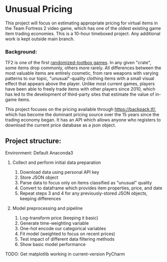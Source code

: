 # Unusual Pricing
 
This project will focus on estimating appropriate pricing for virtual items in the Team 
Fortress 2 video game, which has one of the oldest existing game item trading economies. 
This is a 10-hour timeboxed project. Any additional work is kept outside main branch.

### Background:

TF2 is one of the first [randomized-lootbox games](https://en.wikipedia.org/wiki/Team_Fortress_2#Items_and_economy).
In any given "crate", some items drop commonly, others more rarely. All differences
between the most valuable items are entirely cosmetic, from rare weapons with varying
patterns to our topic, "unusual"-quality clothing items with a small visual effect that
appears above the player. Unlike most current games, players have been able to freely 
trade items with other players since 2010, which has led to the development of 
third-party sites that estimate the value of in-game items. 

This project focuses on the pricing available through https://backpack.tf/, which has
become the dominant pricing source over the 15 years since the trading economy began. 
It has an API which allows anyone who registers to download the current price database
as a json object. 

## Project structure:

Environment: Default Anaconda3

1. Collect and perform initial data preparation
   1. Download data using personal API key
   2. Store JSON object
   3. Parse data to focus only on items classified as "unusual" quality
   4. Convert to dataframe which provides item properties, price, and date
   5. Repeat steps 3 and 4 for any previously-stored JSON objects, keeping differences

2. Model preprocessing and pipeline
   1. Log-transform price (keeping it basic)
   2. Generate time-weighting variable
   3. One-hot encode our categorical variables
   4. Fit model (weighted to focus on recent prices)
   5. Test impact of different data filtering methods
   6. Show basic model performance

TODO: Get matplotlib working in current-version PyCharm

